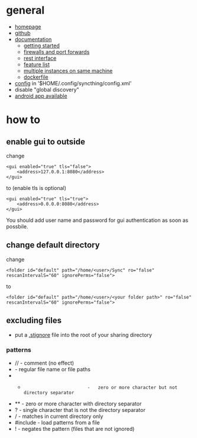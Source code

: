 # general

* [homepage](http://syncthing.net/)
* [github](https://github.com/syncthing/syncthing)
* [documentation](https://pulse-forum.ind.ie/category/documentation)
    * [getting started](https://pulse-forum.ind.ie/t/getting-started/)
    * [firewalls and port forwards](https://pulse-forum.ind.ie/t/firewalls-and-port-forwards/)
    * [rest interface](https://pulse-forum.ind.ie/t/the-rest-interface/)
    * [feature list](https://pulse-forum.ind.ie/t/what-does-syncthing-sync-and-what-doesnt-it/)
    * [multiple instances on same machine](https://pulse-forum.ind.ie/t/how-to-create-syncthing-test-environments/)
    * [dockerfile](https://pulse-forum.ind.ie/t/dockerfile-for-syncthing/)
* [config](https://pulse-forum.ind.ie/t/config-file-and-directory/) in '$HOME/.config/syncthing/config.xml'
* disable "global discovery"
* [android app available](https://github.com/Nutomic/syncthing-android)

# how to

## enable gui to outside

change

    <gui enabled="true" tls="false">
        <address>127.0.0.1:8080</address>
    </gui>

to (enable tls is optional)

    <gui enabled="true" tls="true">
        <address>0.0.0.0:8080</address>
    </gui>

You should add user name and password for gui authentication as soon as possbile.

## change default directory

change

    <folder id="default" path="/home/<user>/Sync" ro="false" rescanIntervalS="60" ignorePerms="false">

to

    <folder id="default" path="/home/<user>/<your folder path>" ro="false" rescanIntervalS="60" ignorePerms="false">

## excluding files

* put a [.stignore](https://pulse-forum.ind.ie/t/excluding-files-from-synchronization-ignoring/) file into the root of your sharing directory

### patterns

* //                            -   comment (no effect)
* <name or path>                -   regular file name or file paths
* *                             -   zero or more character but not directory separator
* **                            -   zero or more character with directory separator
* ?                             -   single character that is not the directory separator
* /<pattern>                    -   matches in current directory only
* #include <path to named file> -   load patterns from a file
* !<pattern>                    -   negates the pattern (files that are not ignored)
